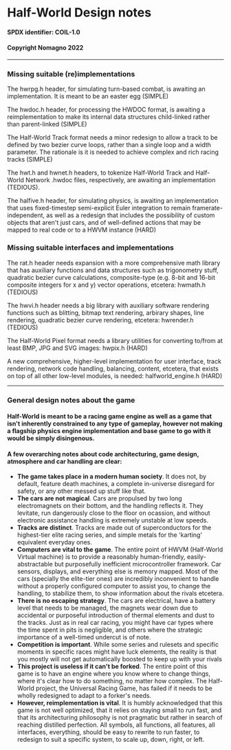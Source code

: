 # Half-World Design notes

#### SPDX identifier: COIL-1.0
#### Copyright Nomagno 2022

***
### Missing suitable (re)implementations
The hwrpg.h header, for simulating turn-based combat, is awaiting an implementation. It is meant to be an easter egg (SIMPLE)

The hwdoc.h header, for processing the HWDOC format, is awaiting a reimplementation to make its internal data structures child-linked rather than parent-linked (SIMPLE)

The Half-World Track format needs a minor redesign to allow a track to be defined by two bezier curve loops, rather than a single loop and a width parameter. The rationale is it is needed to achieve complex and rich racing tracks (SIMPLE)

The hwt.h and hwnet.h headers, to tokenize Half-World Track and Half-World Network .hwdoc files, respectively, are awaiting an implementation (TEDIOUS).

The halfive.h header, for simulating physics, is awaiting an implementation that uses fixed-timestep semi-explicit Euler integration to remain framerate-independent, as well as a redesign that includes the possibility of custom objects that aren't just cars, and of well-defined actions that may be mapped to real code or to a HWVM instance (HARD)

### Missing suitable interfaces and implementations
The rat.h header needs expansion with a more comprehensive math library that has auxiliary functions
and data structures such as trigonometry stuff, quadratic bezier curve calculations, composite-type
(e.g. 8-bit and 16-bit composite integers for x and y) vector operations, etcetera: hwmath.h (TEDIOUS)

The hwvi.h header needs a big library with auxiliary software rendering functions such as blitting,
bitmap text rendering, arbirary shapes, line rendering, quadratic bezier curve rendering, etcetera:  hwrender.h (TEDIOUS)

The Half-World Pixel format needs a library utilities for converting to/from at least BMP, JPG and SVG images: hwpix.h (HARD)

A new comprehensive, higher-level implementation for user interface, track rendering, network code
handling, balancing, content, etcetera, that exists on top of all other low-level modules, is needed: halfworld_engine.h (HARD)

***
### General design notes about the game
#### Half-World is meant to be a racing game engine as well as a game that isn't inherently constrained to any type of gameplay, however not making a flagship physics engine implementation and base game to go with it would be simply disingenous.
#### A few overarching notes about code architecturing, game design, atmosphere and car handling are clear:

- **The game takes place in a modern human society**. It does not, by default, feature death machines, a complete in-universe disregard for safety, or any other messed up stuff like that.
- **The cars are not magical**. Cars are propulsed by two long electromagnets on their bottom, and the handling reflects it. They levitate, run dangerously close to the floor on ocassion, and without electronic assistance handling is extremely unstable at low speeds.
- **Tracks are distinct**. Tracks are made out of superconductors for the highest-tier elite racing series, and simple metals for the 'karting' equivalent everyday ones.
- **Computers are vital to the game**. The entire point of HWVM (Half-World Virtual machine) is to provide a reasonably human-friendly, easily-abstractable but purposefully inefficient microcontroller framework. Car sensors, displays, and everything else is memory mapped. Most of the cars (specially the elite-tier ones) are incredibly inconvenient to handle without a properly configured computer to assist you, to change the handling, to stabilize them, to show information about the rivals etcetera.
- **There is no escaping strategy**. The cars are electrical, have a battery level that needs to
be managed, the magnets wear down due to accidental or purposeful introduction of thermal elements
and dust to the tracks. Just as in real car racing, you might have car types where the time spent in
pits is negligible, and others where the strategic importance of a well-timed undercut is of note.
- **Competition is important**. While some series and rulesets and specific moments in specific
races might have luck elements, the reality is that you mostly will not get automatically boosted to keep up with your rivals
- **This project is useless if it can't be forked**. The entire point of this game is to have an engine where you know where to change things, where it's clear how to do something, no matter how complex. The Half-World project, the Universal Racing Game, has failed if it needs to be wholly redesigned to adapt to a forker's needs.
- **However, reimplementation is vital**. It is humbly acknowledged that this game is not well optimized, that it relies on staying small to run fast, and that its architecturing philosophy is not pragmatic but rather in search of reaching distilled perfection. All symbols, all functions, all features, all interfaces, everything, should be easy to rewrite to run faster, to redesign to suit a specific system, to scale up, down, right, or left.
